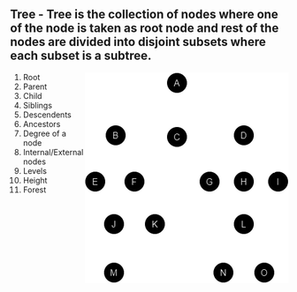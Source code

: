 ## Tree - Tree is the collection of nodes where one of the node is taken as root node and rest of the nodes are divided into disjoint subsets where each subset is a subtree.

<div><img style="float:right;" src="https://github.com/AdityaKomawar/Notes/blob/main/basic_tree.drawio1.png" /></div>

1. Root
2. Parent
3. Child
4. Siblings
5. Descendents
6. Ancestors
7. Degree of a node
8. Internal/External nodes
9. Levels
10. Height
11. Forest
